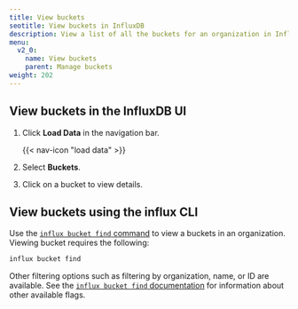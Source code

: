 ```yaml
---
title: View buckets
seotitle: View buckets in InfluxDB
description: View a list of all the buckets for an organization in InfluxDB using the InfluxDB UI or the influx CLI.
menu:
  v2_0:
    name: View buckets
    parent: Manage buckets
weight: 202
---
```


## View buckets in the InfluxDB UI

1. Click **Load Data** in the navigation bar.

    {{< nav-icon "load data" >}}

2. Select **Buckets**.
3. Click on a bucket to view details.

## View buckets using the influx CLI

Use the [`influx bucket find` command](/v2.0/reference/cli/influx/bucket/find)
to view a buckets in an organization. Viewing bucket requires the following:


```sh
influx bucket find
```

Other filtering options such as filtering by organization, name, or ID are available.
See the [`influx bucket find` documentation](/v2.0/reference/cli/influx/bucket/find)
for information about other available flags.
